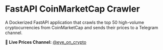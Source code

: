 # FastAPI CoinMarketCap Crawler

A Dockerized FastAPI application that crawls the top 50 high-volume cryptocurrencies from CoinMarketCap and sends their prices to a Telegram channel.

**📱 Live Prices Channel:** [@eye_on_crypto](https://t.me/eye_on_crypto)
